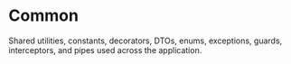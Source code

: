 # Common

Shared utilities, constants, decorators, DTOs, enums, exceptions, guards, interceptors, and pipes used across the application.
